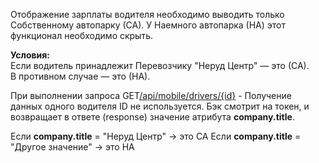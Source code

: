 Отображение зарплаты водителя необходимо выводить только Собственному автопарку (СА). У Наемного автопарка (НА) этот функционал необходимо скрыть.

**Условия:**  
Если водитель принадлежит Перевозчику "Неруд Центр" — это (СА).  
В противном случае — это (НА).

При выполнении запроса 
GET[/api/mobile/drivers/{id}](http://91.206.14.107:8000/docs/drivers#/%D0%A0%D0%B0%D0%B1%D0%BE%D1%82%D0%B0%20%D1%81%20%D0%B2%D0%BE%D0%B4%D0%B8%D1%82%D0%B5%D0%BB%D1%8F%D0%BC%D0%B8/DriverMobileController_findOne) - Получение данных одного водителя
ID не используется. Бэк смотрит на токен, и возвращает в ответе (response) значение атрибута **company.title**.

Если **company.title** = "Неруд Центр" -> это СА
Если **company.title** = "Другое значение" -> это НА